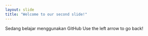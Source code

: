 ```yaml
---
layout: slide
title: "Welcome to our second slide!"
---
```

Sedang belajar menggunakan GitHub
Use the left arrow to go back!
